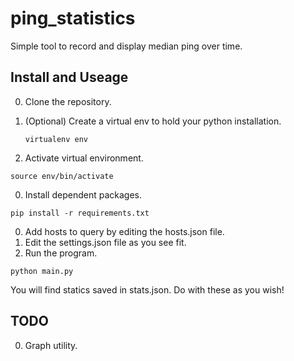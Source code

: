 # ping_statistics
Simple tool to record and display median ping over time.

Install and Useage
------------------

0. Clone the repository.
0. (Optional) Create a virtual env to hold your python installation.

	```virtualenv env```

  0. Activate virtual environment.

  ```source env/bin/activate```

0. Install dependent packages.

  ```pip install -r requirements.txt```

0. Add hosts to query by editing the hosts.json file.
0. Edit the settings.json file as you see fit.
0. Run the program.

  ```python main.py```

You will find statics saved in stats.json. Do with these as you wish!


TODO
----

0. Graph utility.
